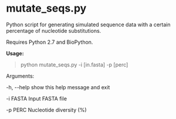 # mutate_seqs.py

Python script for generating simulated sequence data with a certain percentage of nucleotide substitutions. 

Requires Python 2.7 and BioPython.

<b>Usage:</b>
> python mutate_seqs.py -i [in.fasta] -p [perc]

Arguments:

  -h, --help  show this help message and exit

  -i FASTA    Input FASTA file

  -p PERC     Nucleotide diversity (%)
